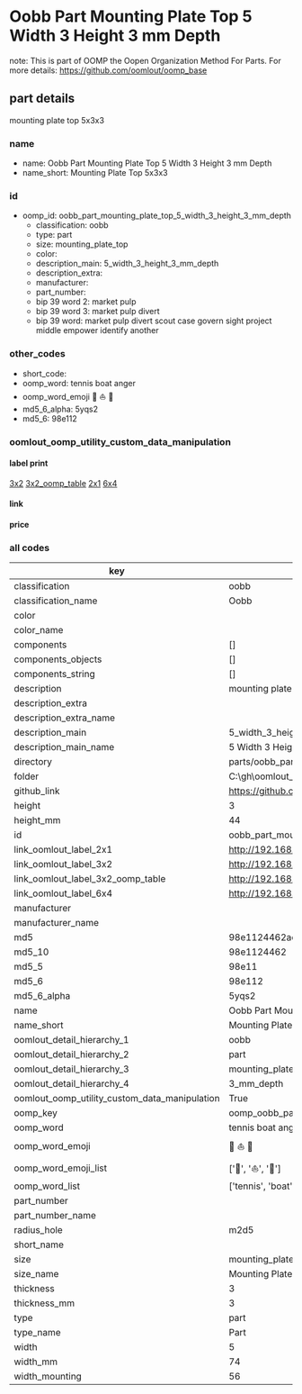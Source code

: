# Oobb Part Mounting Plate Top 5 Width 3 Height 3 mm Depth  

note: This is part of OOMP the Oopen Organization Method For Parts. For more details: https://github.com/oomlout/oomp_base

##  part details
  



mounting plate top 5x3x3



### name
* name: Oobb Part Mounting Plate Top 5 Width 3 Height 3 mm Depth
* name_short: Mounting Plate Top 5x3x3 
### id
* oomp_id: oobb_part_mounting_plate_top_5_width_3_height_3_mm_depth
  * classification: oobb
  * type: part
  * size: mounting_plate_top
  * color: 
  * description_main: 5_width_3_height_3_mm_depth
  * description_extra: 
  * manufacturer: 
  * part_number: 
  * bip 39 word 2: market pulp
  * bip 39 word 3: market pulp divert
  * bip 39 word: market pulp divert scout case govern sight project middle empower identify another

### other_codes
* short_code: 
* oomp_word: tennis boat anger
* oomp_word_emoji :tennis: :boat: :anger:
* md5_6_alpha: 5yqs2
* md5_6: 98e112






### oomlout_oomp_utility_custom_data_manipulation
#### label print
[3x2](http://192.168.1.245:1112/?label=oomp%205yqs2)
[3x2_oomp_table](http://192.168.1.108:1112/?label=oomp%205yqs2)
[2x1](http://192.168.1.242:1112/?label=oomp%205yqs2)
[6x4](http://192.168.1.55:1112/?label=oomp%205yqs2)    

#### link

                              

#### price







### all codes 
| key | value |  
| --- | --- |  
| classification | oobb |  
| classification_name | Oobb |  
| color |  |  
| color_name |  |  
| components | [] |  
| components_objects | [] |  
| components_string | [] |  
| description | mounting plate top 5x3x3 |  
| description_extra |  |  
| description_extra_name |  |  
| description_main | 5_width_3_height_3_mm_depth |  
| description_main_name | 5 Width 3 Height 3 mm Depth |  
| directory | parts/oobb_part_mounting_plate_top_5_width_3_height_3_mm_depth |  
| folder | C:\gh\oomlout_oobb_version_4_generated_parts\things\oobb_part_mounting_plate_top_5_width_3_height_3_mm_depth |  
| github_link | https://github.com/oomlout/oomlout_oomp_part_src/tree/main/parts/oobb_part_mounting_plate_top_5_width_3_height_3_mm_depth |  
| height | 3 |  
| height_mm | 44 |  
| id | oobb_part_mounting_plate_top_5_width_3_height_3_mm_depth |  
| link_oomlout_label_2x1 | http://192.168.1.242:1112/?label=oomp%205yqs2 |  
| link_oomlout_label_3x2 | http://192.168.1.245:1112/?label=oomp%205yqs2 |  
| link_oomlout_label_3x2_oomp_table | http://192.168.1.108:1112/?label=oomp%205yqs2 |  
| link_oomlout_label_6x4 | http://192.168.1.55:1112/?label=oomp%205yqs2 |  
| manufacturer |  |  
| manufacturer_name |  |  
| md5 | 98e1124462ac190594119c147fab5c41 |  
| md5_10 | 98e1124462 |  
| md5_5 | 98e11 |  
| md5_6 | 98e112 |  
| md5_6_alpha | 5yqs2 |  
| name | Oobb Part Mounting Plate Top 5 Width 3 Height 3 mm Depth |  
| name_short | Mounting Plate Top 5x3x3  |  
| oomlout_detail_hierarchy_1 | oobb |  
| oomlout_detail_hierarchy_2 | part |  
| oomlout_detail_hierarchy_3 | mounting_plate_top |  
| oomlout_detail_hierarchy_4 | 3_mm_depth |  
| oomlout_oomp_utility_custom_data_manipulation | True |  
| oomp_key | oomp_oobb_part_mounting_plate_top_5_width_3_height_3_mm_depth |  
| oomp_word | tennis boat anger |  
| oomp_word_emoji | :tennis: :boat: :anger: |  
| oomp_word_emoji_list | [':tennis:', ':boat:', ':anger:'] |  
| oomp_word_list | ['tennis', 'boat', 'anger'] |  
| part_number |  |  
| part_number_name |  |  
| radius_hole | m2d5 |  
| short_name |  |  
| size | mounting_plate_top |  
| size_name | Mounting Plate Top |  
| thickness | 3 |  
| thickness_mm | 3 |  
| type | part |  
| type_name | Part |  
| width | 5 |  
| width_mm | 74 |  
| width_mounting | 56 |  
